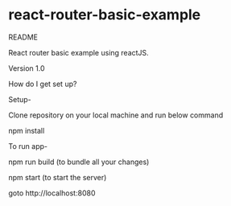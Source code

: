 # react-router-basic-example

README

React router basic example using reactJS.

Version 1.0

How do I get set up?

Setup-

Clone repository on your local machine and run below command

npm install

To run app-

npm run build (to bundle all your changes)

npm start (to start the server)

goto http://localhost:8080
